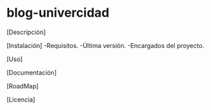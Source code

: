 # blog-univercidad

[Descripción]

[Instalación]
-Requisitos.
-Última versión.
-Encargados del proyecto.

[Uso]

[Documentación]

[RoadMap]

[Licencia]
